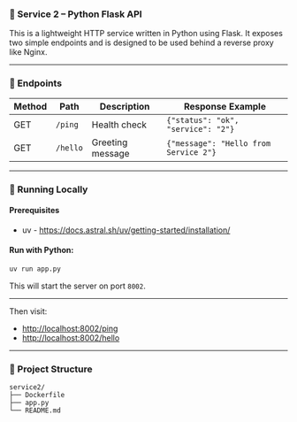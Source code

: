 ### 📘 Service 2 – Python Flask API

This is a lightweight HTTP service written in Python using Flask. It exposes two simple endpoints and is designed to be used behind a reverse proxy like Nginx.

---

### 🔧 Endpoints

| Method | Path     | Description      | Response Example                      |
| ------ | -------- | ---------------- | ------------------------------------- |
| GET    | `/ping`  | Health check     | `{"status": "ok", "service": "2"}`    |
| GET    | `/hello` | Greeting message | `{"message": "Hello from Service 2"}` |

---

### 🚀 Running Locally

#### Prerequisites

* uv - https://docs.astral.sh/uv/getting-started/installation/

#### Run with Python:

```bash
uv run app.py
```

This will start the server on port `8002`.

---


Then visit:

* [http://localhost:8002/ping](http://localhost:8002/ping)
* [http://localhost:8002/hello](http://localhost:8002/hello)

---

### 📂 Project Structure

```
service2/
├── Dockerfile
├── app.py
└── README.md
```
